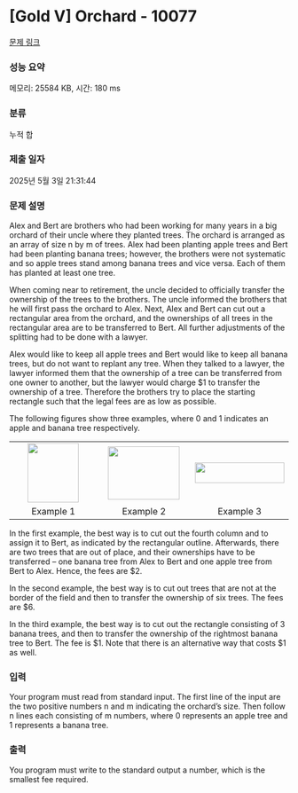# [Gold V] Orchard - 10077 

[문제 링크](https://www.acmicpc.net/problem/10077) 

### 성능 요약

메모리: 25584 KB, 시간: 180 ms

### 분류

누적 합

### 제출 일자

2025년 5월 3일 21:31:44

### 문제 설명

<p>Alex and Bert are brothers who had been working for many years in a big orchard of their uncle where they planted trees. The orchard is arranged as an array of size n by m of trees. Alex had been planting apple trees and Bert had been planting banana trees; however, the brothers were not systematic and so apple trees stand among banana trees and vice versa. Each of them has planted at least one tree.</p>

<p>When coming near to retirement, the uncle decided to officially transfer the ownership of the trees to the brothers. The uncle informed the brothers that he will first pass the orchard to Alex. Next, Alex and Bert can cut out a rectangular area from the orchard, and the ownerships of all trees in the rectangular area are to be transferred to Bert. All further adjustments of the splitting had to be done with a lawyer.</p>

<p>Alex would like to keep all apple trees and Bert would like to keep all banana trees, but do not want to replant any tree. When they talked to a lawyer, the lawyer informed them that the ownership of a tree can be transferred from one owner to another, but the lawyer would charge <span>$</span>1 to transfer the ownership of a tree. Therefore the brothers try to place the starting rectangle such that the legal fees are as low as possible.</p>

<p>The following figures show three examples, where 0 and 1 indicates an apple and banana tree respectively.</p>

<table class="table table-bordered" style="width: 100%;">
	<tbody>
		<tr>
			<td style="width: 33%; text-align: center; vertical-align: middle;"><img alt="" src="https://upload.acmicpc.net/2c39d542-b9e3-45e2-b144-fb314b06d874/-/preview/" style="width: 92px; height: 107px;"></td>
			<td style="width: 34%; text-align: center; vertical-align: middle;"><img alt="" src="https://upload.acmicpc.net/db53d755-72ae-41d4-a7f7-d089ab5fcd55/-/preview/" style="width: 129px; height: 96px;"></td>
			<td style="width: 33%; text-align: center; vertical-align: middle;"><img alt="" src="https://upload.acmicpc.net/8e114562-87ea-4dfa-b70b-af92f2edc929/-/preview/" style="width: 161px; height: 37px;"></td>
		</tr>
		<tr>
			<td style="width: 33%; text-align: center;">Example 1</td>
			<td style="width: 34%; text-align: center;">Example 2</td>
			<td style="width: 33%; text-align: center;">Example 3</td>
		</tr>
	</tbody>
</table>

<p>In the first example, the best way is to cut out the fourth column and to assign it to Bert, as indicated by the rectangular outline. Afterwards, there are two trees that are out of place, and their ownerships have to be transferred – one banana tree from Alex to Bert and one apple tree from Bert to Alex. Hence, the fees are <span>$</span>2.</p>

<p>In the second example, the best way is to cut out trees that are not at the border of the field and then to transfer the ownership of six trees. The fees are <span>$</span>6.</p>

<p>In the third example, the best way is to cut out the rectangle consisting of 3 banana trees, and then to transfer the ownership of the rightmost banana tree to Bert. The fee is <span>$</span>1. Note that there is an alternative way that costs <span>$</span>1 as well.</p>

### 입력 

 <p>Your program must read from standard input. The first line of the input are the two positive numbers n and m indicating the orchard’s size. Then follow n lines each consisting of m numbers, where 0 represents an apple tree and 1 represents a banana tree.</p>

### 출력 

 <p>You program must write to the standard output a number, which is the smallest fee required.</p>

